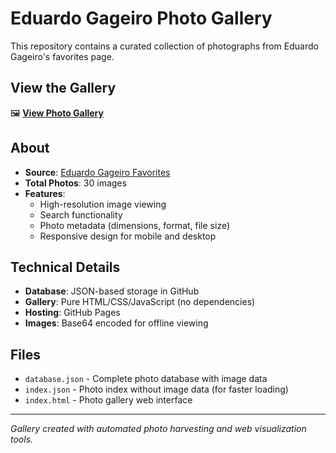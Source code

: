 # Eduardo Gageiro Photo Gallery

This repository contains a curated collection of photographs from Eduardo Gageiro's favorites page.

## View the Gallery

🖼️ **[View Photo Gallery](https://MrBaldrickTown.github.io/photo-gallery-database/)**

## About

- **Source**: [Eduardo Gageiro Favorites](http://www.eduardogageiro.com/favorites/)
- **Total Photos**: 30 images
- **Features**: 
  - High-resolution image viewing
  - Search functionality
  - Photo metadata (dimensions, format, file size)
  - Responsive design for mobile and desktop

## Technical Details

- **Database**: JSON-based storage in GitHub
- **Gallery**: Pure HTML/CSS/JavaScript (no dependencies)
- **Hosting**: GitHub Pages
- **Images**: Base64 encoded for offline viewing

## Files

- `database.json` - Complete photo database with image data
- `index.json` - Photo index without image data (for faster loading)
- `index.html` - Photo gallery web interface

---

*Gallery created with automated photo harvesting and web visualization tools.*
